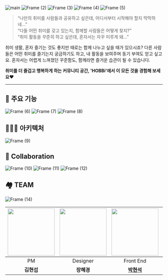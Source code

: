 ![main](https://github.com/user-attachments/assets/82194ad6-5334-497e-b227-ce57561318dd)
![Frame (2)](https://github.com/user-attachments/assets/fcb5323d-2991-4ee4-b25d-db8dbe02ab56)
![Frame (3)](https://github.com/user-attachments/assets/13cc790c-c2d0-4dcb-af16-21d436dc1c5c)
![Frame (4)](https://github.com/user-attachments/assets/dcfa4564-5478-4873-b5f2-a9b262504775)
![Frame (5)](https://github.com/user-attachments/assets/b00b1de4-3ea6-40d8-afa7-7d2ef64ea38a)

> “나만의 취미를 사람들과 공유하고 싶은데, 어디서부터 시작해야 할지 막막하네…”  
> “다들 어떤 취미를 갖고 있는지, 함께할 사람들은 어떻게 찾지?”  
> “취미 활동을 꾸준히 하고 싶은데, 혼자서는 자꾸 미루게 돼…”

취미 생활, 혼자 즐기는 것도 좋지만 때로는 함께 나누고 싶을 때가 있으시죠?
다른 사람들은 어떤 취미를 즐기는지 궁금하기도 하고, 내 활동을 보여주며 동기 부여도 얻고 싶고요.
혼자서는 어렵게 느껴졌던 꾸준함도, 함께라면 즐거운 습관이 될 수 있습니다.

**취미를 더 즐겁고 행복하게 하는 커뮤니티 공간, 'HOBBi'에서 이 모든 것을 경험해 보세요❤️**

---

## 🎨 주요 기능

![Frame (6)](https://github.com/user-attachments/assets/02e4d607-fa88-4c56-a716-d032063235c0)
![Frame (7)](https://github.com/user-attachments/assets/fdd72fee-4cbe-49cb-b078-2db77c8cbe96)
![Frame (8)](https://github.com/user-attachments/assets/cef28482-93ae-43a7-9125-d1cea2c4d679)

## 🧑🏻‍💻 아키텍처

![Frame (9)](https://github.com/user-attachments/assets/4ca85685-fcf9-4c25-a6a2-0c792767386c)

## 📄 Collaboration

![Frame (10)](https://github.com/user-attachments/assets/55967567-9418-485a-b4a9-1e609fdb8fb0)
![Frame (11)](https://github.com/user-attachments/assets/f1511d05-de59-4f32-918f-f0942bf97594)
![Frame (12)](https://github.com/user-attachments/assets/3186d621-36f8-48a1-b21a-e84d4be0938d)


## 🏘️ TEAM

![Frame (14)](https://github.com/user-attachments/assets/77da9574-fadb-45ea-8e41-bf380bb0d38f)


<div align="center">
  
| <img src="https://github.com/user-attachments/assets/b4b8a4ff-9a0e-4946-9667-173c53bf0de7" width="150"> | <img src="https://github.com/user-attachments/assets/0462b6ad-a815-4cc5-84c3-35968f79a733" width="150"> | <img src="https://github.com/user-attachments/assets/20136fa0-74dc-4739-9138-48bd38c66608" width="150"> | <img src="https://github.com/user-attachments/assets/88c1a7ba-1f0d-480b-9d51-2ccf27dd90a7" width="150"> | <img src="https://github.com/user-attachments/assets/61b892fe-b44a-4f91-8fcd-429f9dca1297" width="150"> | <img src="https://github.com/user-attachments/assets/1e4bf13f-3050-4bd8-9358-0892e7a40f04" width="150"> |  <img src="https://github.com/user-attachments/assets/45982fba-15e3-4730-843c-909ab6e8dccd" width="150"> |
|:-------------------------------------------------------------------------------------------------------:|:-------------------------------------------------------------------------------------------------------:|:-------------------------------------------------------------------------------------------------------:|:-------------------------------------------------------------------------------------------------------:|:-------------------------------------------------------------------------------------------------------:|:-------------------------------------------------------------------------------------------------------:|:-------------------------------------------------------------------------------------------------------:|
|                                                PM                                                 |                                                Designer                                                 |                                                Front End                                                |                                                Front End                                                |                                                Back End                                                 |                                                Back End                                                 |                                                Back End                                                 |
|                                                 **김현섭**                                                 |                                                 **장혜경**                                                 |                                                 [**박현석**](https://github.com/ssseok)                                                 |                                                 [**유소민**](https://github.com/SoMin-Yoo)                                                 |                                                 [**최서웅**](https://github.com/ChoiSeoWoong)                                                 |                                                 [**김지원**](https://github.com/asdf1019)                                                 |                                 [**이재원**](https://github.com/wwwond)                                 |
</div>
